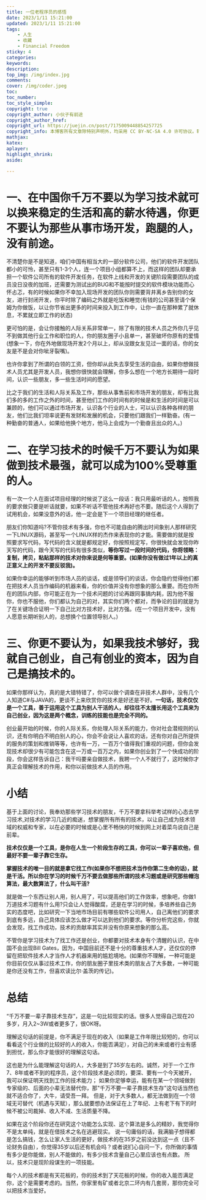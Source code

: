 ```yaml
---
title: 一位老程序员的感悟
date: 2023/1/11 15:21:00
updated: 2023/1/11 15:21:00
tags: 
    - 人生
    - 收藏
    - Financial Freedom
sticky: 4
categories:     
keywords: 
description:
top_img: /img/index.jpg
comments:
cover: /img/coder.jpeg
toc:
toc_number:
toc_style_simple:
copyright: true
copyright_author: 小伙子有前途
copyright_author_href: 
copyright_url: https://juejin.cn/post/7175009448854257725
copyright_info: 本博客所有文章除特别声明外，均采用 CC BY-NC-SA 4.0 许可协议。转载请注明来源！
mathjax:
katex:
aplayer:
highlight_shrink:
aside:

---
```


## 



# 一、在中国你千万不要以为学习技术就可以换来稳定的生活和高的薪水待遇，你更不要认为那些从事市场开发，跑腿的人，没有前途。

不清楚你是不是知道，咱们中国有相当大的一部分软件公司，他们的软件开发团队都小的可怜，甚至只有1-3个人，连一个项目小组都算不上，而这样的团队却要承担一个软件公司所有的软件开发任务，在软件上线和开发的关键阶段需要团队的成员没日没夜的加班，还需要为测试出的BUG和不能按时提交的软件模块功能而心怀忐忑，有的时候如果你不幸加入现场开发的团队你则需要背井离乡告别你的女友，进行封闭开发，你平时除了编码之外就是吃饭和睡觉(有钱的公司甚至请个保姆为你做饭，以让你节省出更多的时间来投入到工作中，让你一直在那种累了就休息，不累就立即工作的状态)

更可怕的是，会让你接触的人际关系非常单一，除了有限的技术人员之外你几乎见不到做其他行业工作和职位的人，你的朋友圈子小且单一，甚至破坏你原有的爱情(想象一下，你在外地做现场开发2个月以上，却从没跟女友见过一面的话，你的女友是不是会对你呲牙裂嘴)。

也许你拿到了所谓的白领的工资，但你却从此失去享受生活的自由，如果你想做技术人员尤其是开发人员，我想你很快就会理解，你多么想在一个地方长期待一段时间，认识一些朋友，多一些生活时间的愿望。

比之于我们的生活和人际关系及工作，那些从事售前和市场开发的朋友，却有比我们多的多的工作之外的时间，甚至他们工作的时间有的时候是和生活的时间是可以兼顾的，他们可以通过市场开发，认识各个行业的人士，可以认识各种各样的朋友，他们比我们坦率说更有发财和发展的机会，只要他们跟我们一样勤奋。(有一种勤奋的普通人，如果给他换个地方，他马上会成为一个勤奋且出众的人。)

# 二、在学习技术的时候千万不要认为如果做到技术最强，就可以成为100%受尊重的人。

有一次一个人在面试项目经理的时候说了这么一段话：我只用最听话的人，按照我的要求做只要是听话就要，如果不听话不管他技术再好也不要。随后这个人得到了试用机会，如果没意外的话，他一定会是下一个项目经理的继任者。

朋友们你知道吗?不管你技术有多强，你也不可能自由的腾出时间象别人那样研究一下LINUX源码，甚至写一个LINUX样的杰作来表现你的才能。需要做的就是按照要求写代码，写代码的含义就是都规定好，你按照规定写，你很快就会发现你昨天写的代码，跟今天写的代码有很多类似，**等你写过一段时间的代码，你将领略：复制，拷贝，粘贴那样的技术对你来说是何等重要。(如果你没有做过1年以上的真正意义上的开发不要反驳我)。**

如果你幸运的能够听到市场人员的谈话，或是领导们的谈话，你会隐约觉得他们都在把技术人员当作编码的机器来看，你的价值并没有你想象的那么重要。而在你所在的团队内部，你可能正在为一个技术问题的讨论再跟同事搞内耗，因为他不服你，你也不服他，你们都认为自己的对，其实你们两个都对，而争论的目的就是为了在关键场合证明一下自己比对方技术好，比对方强。(在一个项目开发中，没有人愿意长期听别人的，总想换个位置领导别人。)

# 三、你更不要认为，如果我技术够好，我就自己创业，自己有创业的资本，因为自己是搞技术的。

如果你那样认为，真的是大错特错了，你可以做个调查在非技术人群中，没有几个人知道C#与JAVA的，更谈不上来欣赏你的技术是好还是不好。**一句话，技术仅仅是一个工具，善于运用这个工具为别人干活的人，却往往不太擅长用这个工具来为自己创业，因为这是两个概念，训练的技能也是完全不同的。**

创业最开始的时候，你的人际关系，你处理人际关系的能力，你对社会潜规则的认识，还有你明白不明白别人的心，你会不会说让人喜欢的话，还有你对自己所提供的服务的策划和推销等等，也许有一万，一百万个值得我们重视的问题，但你会发现技术却很少有可能包含在这一万或一百万之内，如果你创业到了一个快成功的阶段，你会这样告诉自己：我干吗要亲自做技术，我聘一个人不就行了，这时候你才真正会理解技术的作用，和你以前做技术人员的作用。

# 小结

基于上面的讨论，我奉劝那些学习技术的朋友，千万不要拿科举考试样的心态去学习技术,对技术的学习几近的痴迷，想掌握所有所有的技术，以让自己成为技术领域的权威和专家，以在必要的时候或是心里不畅快的时候到网上对着菜鸟说自己是前辈。

**技术仅仅是一个工具，是你在人生一个阶段生存的工具，你可以一辈子喜欢他，但最好不要一辈子靠它生存。**

**掌握技术的唯一目的就是拿它找工作(如果你不想把技术当作你第二生命的话)，就是干活。所以你在学习的时候千万不要去做那些所谓的技术习题或是研究那些帽泡算法，最大数算法了，什么叫干活?**

就是做一个东西让别人用，别人用了，可以提高他们的工作效率，想象吧，你做1万道技术习题有什么用?只会让人觉得酸腐，还是在学习的时候，多培养些自己务实的态度吧，比如研究一下当地市场目前有哪些软件公司用人，自己离他们的要求到底有多远，自己具体应该怎么做才可以达到他们的要求。等你分析完这些，你就会发现，找工作成功，技术的贡献率其实并没有你原来想象的那么高。

不管你是学习技术为了找工作还是创业，你都要对技术本身有个清醒的认识，在中国不会出现Bill Gates，因为，中国目前还不是十分的尊重技术人才，还仅仅的停留在把软件技术人才当作人才机器来用的尴尬境地。(如果你不理解，一种可能是你目前仅仅从事过技术工作，你的朋友圈子里技术类的朋友占了大多数，一种可能是你还没有工作，但喜欢读比尔·盖茨的传记)。

# 总结

“千万不要一辈子靠技术生存”，这是一句比较现实的话。很多人觉得自己现在20多岁，月入2~3W或者更多了，很OK呀。

理解这句话的前提是，你不满足于现在的收入（如果是工作年限比较短的，你可以看看这个行业做的比较好的人的收入，你能否满足），对自己的未来或者行业有感到担忧，那么你才能很好的理解这句话。

这也是为什么能理解这句话的人，大多是到了35岁左右的。诚然，对于一个工作7、8年或者不到的程序员，这个阶段技术是必须的，要深、要有一个今天被开，我可以保证明天找到工作的技术能力； 如果你足够幸运，能有在某一个领域做到专家级的、后面的小辈无法替代你，那"千万不要一辈子靠技术生存"这句话当然也就不适合你了，大牛，请受吾一拜。 但是，对于大多数人，都无法做到在一个领域无可替代（机遇与天赋），那么就要想办法保证在上了年纪、上有老下有下的时候不被公司裁掉、收入不减、生活质量不降。

如果在这个阶段你还在研究这个功能怎么实现、这个算法是多么的精妙，我觉得你不是太单纯，就是在借技术之名在逃避现实。 说一句庸俗的话，我满脑子想得都是怎么搞钱，怎么让家人生活的更好，做技术的在35岁之前没达到这一点（且不论财务自由），你觉得35岁以后还有机会吗？或者说扪心自问一下，你所做的事情有多少是你能做，别人不能做的，有多少技术含量自己心里应该也有点数。 所以，技术只是现阶段谋生的一项技能。

每个人的技术都是有天花板的，你的技术到了天花板的时候，你的收入能否满足你，这个是需要考虑的。当然，你家里有矿或者北京二环内有几套房，那你完全可以把技术当爱好。